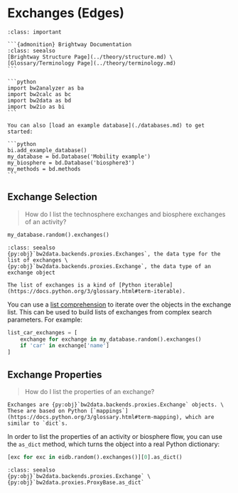 # Exchanges (Edges)

````{admonition} Prerequisites
:class: important

```{admonition} Brightway Documentation
:class: seealso
[Brightway Structure Page](../theory/structure.md) \
[Glossary/Terminology Page](../theory/terminology.md)
```

```python
import bw2analyzer as ba
import bw2calc as bc
import bw2data as bd
import bw2io as bi
```

You can also [load an example database](./databases.md) to get started:

```python
bi.add_example_database()
my_database = bd.Database('Mobility example')
my_biosphere = bd.Database('biosphere3')
my_methods = bd.methods
```
````

## Exchange Selection

> How do I list the technosphere exchanges and biosphere exchanges of an activity?

```python
my_database.random().exchanges()
```

```{admonition} API Documentation
:class: seealso
{py:obj}`bw2data.backends.proxies.Exchanges`, the data type for the list of exchanges \
{py:obj}`bw2data.backends.proxies.Exchange`, the data type of an exchange object
```

```{note}
The list of exchanges is a kind of [Python iterable](https://docs.python.org/3/glossary.html#term-iterable).
```

You can use a [list comprehension](https://docs.python.org/3/tutorial/datastructures.html#list-comprehensions) to iterate over the objects in the exchange list. This can be used to build lists of exchanges from complex search parameters. For example:

```python
list_car_exchanges = [
    exchange for exchange in my_database.random().exchanges()
    if 'car' in exchange['name']
]
```

## Exchange Properties

> How do I list the properties of an exchange?

```{note}
Exchanges are {py:obj}`bw2data.backends.proxies.Exchange` objects. \
These are based on Python [`mappings`](https://docs.python.org/3/glossary.html#term-mapping), which are similar to `dict`s.
```

In order to list the properties of an activity or biosphere flow, you can use the `as_dict` method, which turns the object into a real Python dictionary:

```python
[exc for exc in eidb.random().exchanges()][0].as_dict()
```

```{admonition} API Documentation
:class: seealso
{py:obj}`bw2data.backends.proxies.Exchange` \
{py:obj}`bw2data.proxies.ProxyBase.as_dict`
```